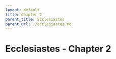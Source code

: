 ```yaml
---
layout: default
title: Chapter 2
parent_title: Ecclesiastes
parent_url: ./ecclesiastes.md
---
```


# Ecclesiastes - Chapter 2
